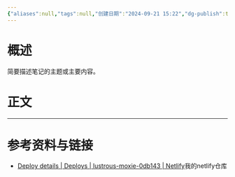 ```yaml
---
{"aliases":null,"tags":null,"创建日期":"2024-09-21 15:22","dg-publish":true,"permalink":"/0001obsidian/obsidian发布/","dgPassFrontmatter":true}
---
```


#  概述
简要描述笔记的主题或主要内容。
# 正文
---
# 参考资料与链接
- [Deploy details | Deploys | lustrous-moxie-0db143 | Netlify](https://app.netlify.com/sites/lustrous-moxie-0db143/deploys/66ee73ec11703301e3bfa60b)我的netlify仓库

